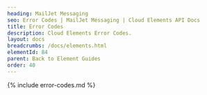 ```yaml
---
heading: MailJet Messaging
seo: Error Codes | MailJet Messaging | Cloud Elements API Docs
title: Error Codes
description: Cloud Elements Error Codes.
layout: docs
breadcrumbs: /docs/elements.html
elementId: 84
parent: Back to Element Guides
order: 40
---
```


{% include error-codes.md %}
